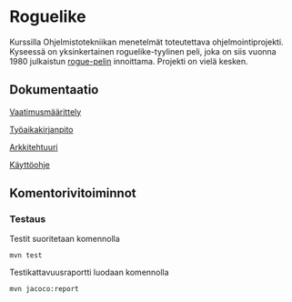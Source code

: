 # Roguelike

Kurssilla Ohjelmistotekniikan menetelmät toteutettava ohjelmointiprojekti. Kyseessä on yksinkertainen roguelike-tyylinen peli, joka on siis vuonna 1980 julkaistun [rogue-pelin](https://en.wikipedia.org/wiki/Rogue_%28video_game%29) innoittama. Projekti on vielä kesken.


## Dokumentaatio

[Vaatimusmäärittely](https://github.com/konstakallama/otm-harjoitustyo/blob/master/Roguelike/dokumentaatio/Vaatimusm%C3%A4%C3%A4rittely.md)

[Työaikakirjanpito](https://github.com/konstakallama/otm-harjoitustyo/blob/master/Roguelike/dokumentaatio/Ty%C3%B6aikakirjanpito.md)

[Arkkitehtuuri](https://github.com/konstakallama/otm-harjoitustyo/blob/master/Roguelike/dokumentaatio/arkkitehtuuri.md)

[Käyttöohje](https://github.com/konstakallama/otm-harjoitustyo/blob/master/Roguelike/dokumentaatio/k%C3%A4ytt%C3%B6ohje.md)


## Komentorivitoiminnot

### Testaus

Testit suoritetaan komennolla

```
mvn test
```

Testikattavuusraportti luodaan komennolla

```
mvn jacoco:report
```